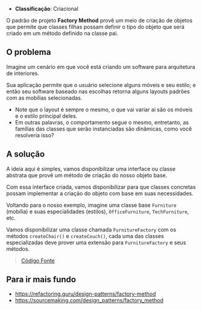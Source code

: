 - **Classificação**: Criacional

O padrão de projeto **Factory Method** provê um meio de criação de objetos que permite que classes filhas possam definir o tipo do objeto que será criado em um método definido na classe pai.

## O problema

Imagine um cenário em que você está criando um software para arquitetura de interiores. 

Sua aplicação permite que o usuário selecione alguns móveis e seu estilo; e então seu software baseado nas escolhas retorna alguns layouts padrões com as mobílias selecionadas.

- Note que o layout é sempre o mesmo, o que vai variar ai são os móveis e o estilo principal deles.
- Em outras palavras, o comportamento segue o mesmo, entretanto, as famílias das classes que serão instanciadas são dinâmicas, como você resolveria isso?

## A solução

A ideia aqui é simples, vamos disponibilizar uma interface ou classe abstrata que provê um método de criação do nosso objeto base. 

Com essa interface criada, vamos disponibilizar para que classes concretas possam implementar a criação do objeto com base em suas necessidades.

Voltando para o nosso exemplo, imagine uma classe base `Furniture` (mobília) e suas especialidades (estilos), `OfficeFurniture`, `TechFurniture`, etc.

Vamos disponibilizar uma classe chamada `FurnitureFactory` com os métodos `createChair()` e `createCouch()`, cada uma das classes especializadas deve prover uma extensão para `FurnitureFactory` e seus métodos.

> [Código Fonte](https://github.com/gustavo-flor/design-patterns-hands-on/tree/main/src/main/java/com/github/gustavoflor/dpho/creational/factorymethod)

## Para ir mais fundo

- <https://refactoring.guru/design-patterns/factory-method>
- <https://sourcemaking.com/design_patterns/factory_method>
